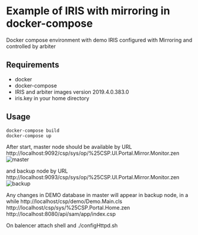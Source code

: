 # Example of IRIS with mirroring in docker-compose

Docker compose environment with demo IRIS configured with Mirroring and controlled by arbiter

## Requirements

- docker
- docker-compose
- IRIS and arbiter images version 2019.4.0.383.0
- iris.key in your home directory

## Usage

```shell
docker-compose build
docker-compose up
```

After start, master node should be available by URL
http://localhost:9092/csp/sys/op/%25CSP.UI.Portal.Mirror.Monitor.zen
![master](https://raw.githubusercontent.com/daimor/iris-mirror-with-docker/master/images/master.png)

and backup node by URL
http://localhost:9093/csp/sys/op/%25CSP.UI.Portal.Mirror.Monitor.zen
![backup](https://raw.githubusercontent.com/daimor/iris-mirror-with-docker/master/images/backup.png)

Any changes in DEMO database in master will appear in backup node, in a while
http://localhost/csp/demo/Demo.Main.cls
http://localhost/csp/sys/%25CSP.Portal.Home.zen
http://localhost:8080/api/sam/app/index.csp

On balencer attach shell and ./configHttpd.sh